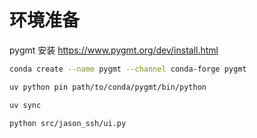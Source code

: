 
# 环境准备

pygmt 安装
https://www.pygmt.org/dev/install.html

```bash
conda create --name pygmt --channel conda-forge pygmt
```

```bash
uv python pin path/to/conda/pygmt/bin/python
```

```bash
uv sync
```

```bash
python src/jason_ssh/ui.py
```